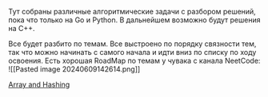 Тут собраны различные алгоритмические задачи с разбором решений, пока что только на Go и Python. В дальнейшем возможно будут решения на C++. 

Все будет разбито по темам. Все выстроено по порядку связности тем, так что можно начинать с самого начала и идти вниз по списку по ходу освоения. Есть хорошая RoadMap по темам у чувака с канала NeetCode:
![[Pasted image 20240609142614.png]]

[Array and Hashing](obsidian://open?vault=One-Piece&file=Data%20Structures%20and%20Algorithms%2FLeetCode%2FArray%20and%20Hashing%2FArray%20and%20Hashing)
